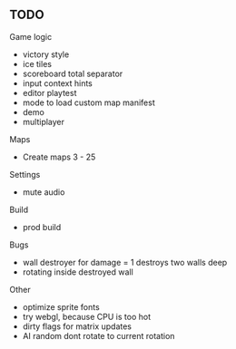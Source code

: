 ## TODO

Game logic

- victory style
- ice tiles
- scoreboard total separator
- input context hints
- editor playtest
- mode to load custom map manifest
- demo
- multiplayer

Maps

- Create maps 3 - 25

Settings

- mute audio

Build

- prod build

Bugs

- wall destroyer for damage = 1 destroys two walls deep
- rotating inside destroyed wall

Other

- optimize sprite fonts
- try webgl, because CPU is too hot
- dirty flags for matrix updates
- AI random dont rotate to current rotation
